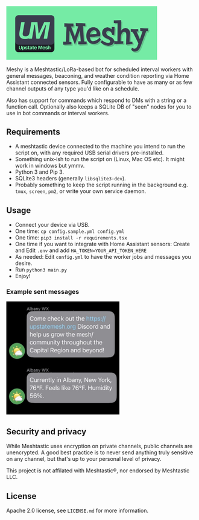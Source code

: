 <img src="./logo.png" alt="Meshy Logo" width="400" height="auto">

Meshy is a Meshtastic/LoRa-based bot for scheduled interval workers with general messages, beaconing, and weather condition reporting via Home Assistant connected sensors. Fully configurable to have as many or as few channel outputs of any type you'd like on a schedule.

Also has support for commands which respond to DMs with a string or a function call. Optionally also keeps a SQLite DB of "seen" nodes for you to use in bot commands or interval workers.

## Requirements

* A meshtastic device connected to the machine you intend to run the script on, with any required USB serial drivers pre-installed.
* Something unix-ish to run the script on (Linux, Mac OS etc). It might work in windows but ymmv. 
* Python 3 and Pip 3.
* SQLite3 headers (generally `libsqlite3-dev`).
* Probably something to keep the script running in the background e.g. `tmux`, `screen`, `pm2`, or write your own service daemon.

## Usage

* Connect your device via USB.
* One time: `cp config.sample.yml config.yml`
* One time: `pip3 install -r requirements.tsx`
* One time if you want to integrate with Home Assistant sensors: Create and Edit `.env` and add `HA_TOKEN=YOUR_API_TOKEN_HERE`
* As needed: Edit `config.yml` to have the worker jobs and messages you desire.
* Run `python3 main.py`
* Enjoy!

### Example sent messages

<img src="./example.jpg" alt="Example" width="300" height="auto">

## Security and privacy

While Meshtastic uses encryption on private channels, public channels are unencrypted. A good best practice is to never send anything truly sensitive on any channel, but that's up to your personal level of privacy.

This project is not affilated with Meshtastic®, nor endorsed by Meshtastic LLC.

## License

Apache 2.0 license, see `LICENSE.md` for more information.
